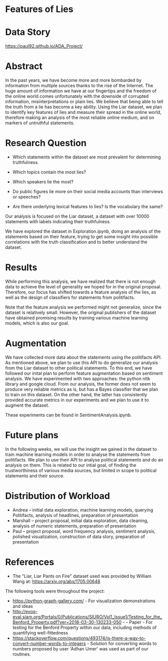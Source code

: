 # Features of Lies

# Data Story

https://paul92.github.io/ADA_Project/

# Abstract

In the past years, we have become more and more bombarded by
information from multiple sources thanks to the rise of the Internet. The huge
amount of information we have at our fingertips and the freedom of the online
world comes unfortunately with the downside of corrupted information,
misinterpretations or plain lies. We believe that being able to tell the truth
from a lie has become a key ability. Using the Liar dataset, we plan to
identify key features of lies and measure their spread in the online world,
therefore making an analysis of the most reliable online medium, and on markers
of untruthful statements.

# Research Question

- Which statements within the dataset are most prevalent for determining truthfulness.

- Which topics contain the most lies?

- Which speakers lie the most?

- Do public figures lie more on their social media accounts than interviews or
  speeches?
  
- Are there underlying lexical features to lies? Is the vocabulary the same?

Our analysis is focused on the Liar dataset, a dataset with over 10000
statements with labels indicating their truthfulness.

We have explored the dataset in Exploration.ipynb, doing an analysis of the
statements based on their feature, trying to get some insight into possible
correlations with the truth classification and to better understand the
dataset.

# Results

While performing this analysis, we have realized that there is not enough data
to achieve the level of generality we hoped for in the original proposal.
Therefore, our focus has shifted towards a feature analysis of the lies, as
well as the design of classifiers for statements from politifacts.

Note that the feature analysis we performed might not generalize, since the
dataset is relatively small. However, the original publishers of the dataset
have obtained promising results by training various machine learning models,
which is also our goal.

# Augmentation

We have collected more data about the statements using the politifacts API.
As mentioned above, we plan to use this API to do generalize our analysis from
the Liar dataset to other political statements. To this end, we have followed
our inital plan to perform feature augmentation based on sentiment analysis. We
have experimented with two approaches: the python nltk library and google
cloud. From our analysis, the former does not seem to produce very reliable
metrics as is, but has a Bayes classifier that we plan to train on this
dataset. On the other hand, the latter has consistently provided accurate
metrics in our experiments and we plan to use it to augment the dataset.

These experiments can be found in SentimentAnalysis.ipynb.

# Future plans

In the following weeks, we will use the insight we gained in the dataset to
train machine learning models in order to analyse the statements from
politifacts. We plan to use their API to analyse political statements and do
an analysis on them. This is related to our intial goal, of finding
the trustworthiness of various media sources, but limited in scope to political
statements and their source.

# Distribution of Workload

- Andrea – initial data exploration, machine learning models, querying Politifacts, analysis of headlines, preparation of presentation
- Marshall – project proposal, initial data exploration, data cleaning, analysis of numeric statements, preparation of presentation
- Paul – project proposal, word frequency analysis, sentiment analysis, polished visualization, construction of data story, preparation of presentation

# References

- The "Liar, Liar Pants on Fire" dataset used was provided by William Wang at: https://arxiv.org/abs/1705.00648

The following tools were throughout the project:
- https://python-graph-gallery.com/ - For visualization demonstrations and ideas
- http://evoq-eval.siam.org/Portals/0/Publications/SIURO/Vol1_Issue1/Testing_for_the_Benford_Property.pdf?ver=2018-03-30-130233-050 - - Paper - For testing for the Benford Property within our data, including methods of quantifying well-fittedness
- https://stackoverflow.com/questions/493174/is-there-a-way-to-convert-number-words-to-integers - Solution for converting words to numbers proposed by user 'Adhan Umer' was used as part of our routines.
